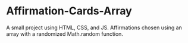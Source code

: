 # Affirmation-Cards-Array
A small project using HTML, CSS, and JS. Affirmations chosen using an array with a randomized Math.random function. 
